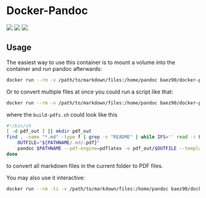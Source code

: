 # Docker-Pandoc

[![](https://images.microbadger.com/badges/version/baez90/docker-pandoc.svg)](https://microbadger.com/images/baez90/docker-pandoc "Get your own version badge on microbadger.com")
[![](https://images.microbadger.com/badges/image/baez90/docker-pandoc.svg)](https://microbadger.com/images/baez90/docker-pandoc "Get your own image badge on microbadger.com")
[![](https://images.microbadger.com/badges/commit/baez90/docker-pandoc.svg)](https://microbadger.com/images/baez90/docker-pandoc "Get your own commit badge on microbadger.com")

## Usage

The easiest way to use this container is to mount a volume into the container and run pandoc afterwards:

```bash
docker run --rm -v /path/to/markdown/files:/home/pandoc baez90/docker-pandoc:latest pandoc my-markdown.md -o my-pdf.pdf
```

Or to convert multiple files at once you could run a script like that:

```bash
docker run --rm -v /path/to/markdown/files:/home/pandoc baez90/docker-pandoc:latest /bin/sh build-pdfs.sh
```

where the `build-pdfs.sh` could look like this

```bash
#!/bin/sh
[ -d pdf_out ] || mkdir pdf_out
find . -name "*.md" -type f | grep -v "README" | while IFS='' read -r PATHNAME; do
	OUTFILE="${PATHNAME/.md/.pdf}"
	pandoc $PATHNAME --pdf-engine=pdflatex -o pdf_out/$OUTFILE --template assets/template.latex
done
```

to convert all markdown files in the current folder to PDF files.

You may also use it interactive:

```bash
docker run --rm -ti -v /path/to/markdown/files:/home/pandoc baez90/docker-pandoc:latest
```
